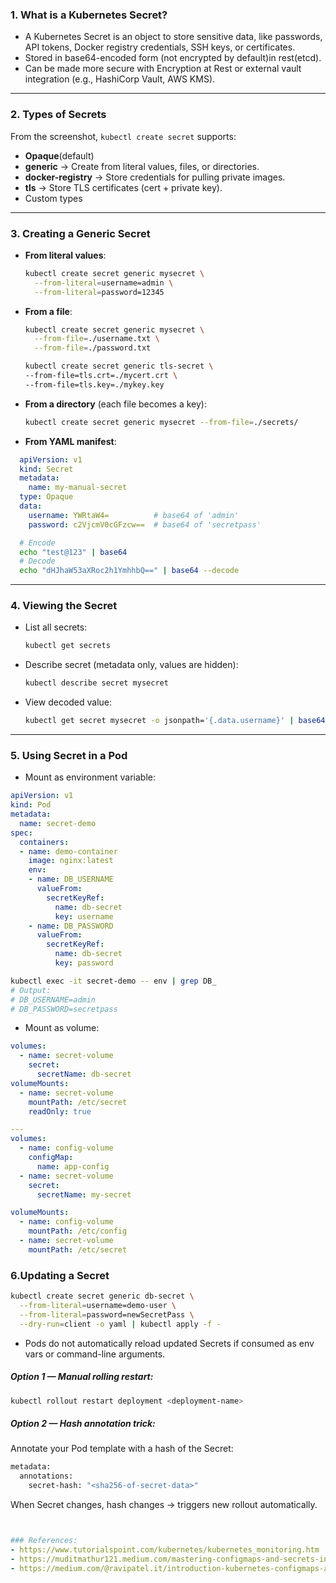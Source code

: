 
### 1. What is a Kubernetes Secret?

* A Kubernetes Secret is an object to store sensitive data, like passwords, API tokens, Docker registry credentials, SSH keys, or certificates.
* Stored in base64-encoded form (not encrypted by default)in rest(etcd).
* Can be made more secure with Encryption at Rest or external vault integration (e.g., HashiCorp Vault, AWS KMS).
---

### 2. Types of Secrets

From the screenshot, `kubectl create secret` supports:

* **Opaque**(default)
* **generic** → Create from literal values, files, or directories.
* **docker-registry** → Store credentials for pulling private images.
* **tls** → Store TLS certificates (cert + private key).
* Custom types

---

### 3. Creating a Generic Secret

* **From literal values**:

  ```bash
  kubectl create secret generic mysecret \
    --from-literal=username=admin \
    --from-literal=password=12345
  ```

* **From a file**:

  ```bash
  kubectl create secret generic mysecret \
    --from-file=./username.txt \
    --from-file=./password.txt

  kubectl create secret generic tls-secret \
  --from-file=tls.crt=./mycert.crt \
  --from-file=tls.key=./mykey.key
  ```

* **From a directory** (each file becomes a key):

  ```bash
  kubectl create secret generic mysecret --from-file=./secrets/
  ```

* **From YAML manifest**:
```yaml
  apiVersion: v1
  kind: Secret
  metadata:
    name: my-manual-secret
  type: Opaque
  data:
    username: YWRtaW4=          # base64 of 'admin'
    password: c2VjcmV0cGFzcw==  # base64 of 'secretpass'
```
```bash
  # Encode
  echo "test@123" | base64
  # Decode
  echo "dHJhaW53aXRoc2h1YmhhbQ==" | base64 --decode
```

---

### 4. Viewing the Secret

* List all secrets:

  ```bash
  kubectl get secrets
  ```
* Describe secret (metadata only, values are hidden):

  ```bash
  kubectl describe secret mysecret
  ```
* View decoded value:

  ```bash
  kubectl get secret mysecret -o jsonpath='{.data.username}' | base64 --decode
  ```

---

### 5. Using Secret in a Pod

* Mount as environment variable:

```yaml
apiVersion: v1
kind: Pod
metadata:
  name: secret-demo
spec:
  containers:
  - name: demo-container
    image: nginx:latest
    env:
    - name: DB_USERNAME
      valueFrom:
        secretKeyRef:
          name: db-secret
          key: username
    - name: DB_PASSWORD
      valueFrom:
        secretKeyRef:
          name: db-secret
          key: password
```
```bash
kubectl exec -it secret-demo -- env | grep DB_
# Output:
# DB_USERNAME=admin
# DB_PASSWORD=secretpass
```

* Mount as volume:

```yaml
volumes:
  - name: secret-volume
    secret:
      secretName: db-secret
volumeMounts:
  - name: secret-volume
    mountPath: /etc/secret
    readOnly: true

---
volumes:
  - name: config-volume
    configMap:
      name: app-config
  - name: secret-volume
    secret:
      secretName: my-secret

volumeMounts:
  - name: config-volume
    mountPath: /etc/config
  - name: secret-volume
    mountPath: /etc/secret
```

### 6.Updating a Secret
```bash
kubectl create secret generic db-secret \
  --from-literal=username=demo-user \
  --from-literal=password=newSecretPass \
  --dry-run=client -o yaml | kubectl apply -f -
```
- Pods do not automatically reload updated Secrets if consumed as env vars or command-line arguments.

##### Option 1 — Manual rolling restart:
```bash
kubectl rollout restart deployment <deployment-name>
```

##### Option 2 — Hash annotation trick:
Annotate your Pod template with a hash of the Secret:
```bash
metadata:
  annotations:
    secret-hash: "<sha256-of-secret-data>"
```
When Secret changes, hash changes → triggers new rollout automatically.

```yaml


### References:
- https://www.tutorialspoint.com/kubernetes/kubernetes_monitoring.htm
- https://muditmathur121.medium.com/mastering-configmaps-and-secrets-in-kubernetes-16df7ad514f6
- https://medium.com/@ravipatel.it/introduction-kubernetes-configmaps-and-secrets-with-example-a2987076065e